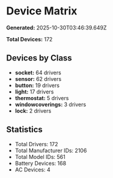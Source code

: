 # Device Matrix

**Generated:** 2025-10-30T03:46:39.649Z

**Total Devices:** 172

## Devices by Class

- **socket:** 64 drivers
- **sensor:** 62 drivers
- **button:** 19 drivers
- **light:** 17 drivers
- **thermostat:** 5 drivers
- **windowcoverings:** 3 drivers
- **lock:** 2 drivers

## Statistics

- Total Drivers: 172
- Total Manufacturer IDs: 2106
- Total Model IDs: 561
- Battery Devices: 168
- AC Devices: 4
